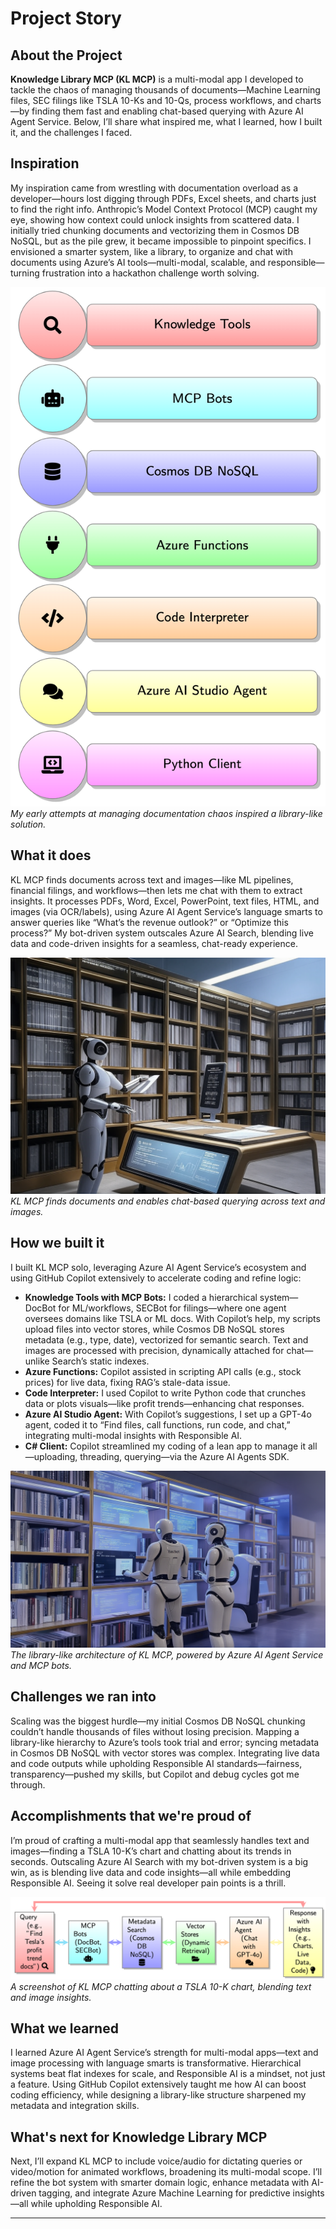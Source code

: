 # Project Story

## About the Project

**Knowledge Library MCP (KL MCP)** is a multi-modal app I developed to tackle the chaos of managing thousands of documents—Machine Learning files, SEC filings like TSLA 10-Ks and 10-Qs, process workflows, and charts—by finding them fast and enabling chat-based querying with Azure AI Agent Service. Below, I’ll share what inspired me, what I learned, how I built it, and the challenges I faced.

## Inspiration

My inspiration came from wrestling with documentation overload as a developer—hours lost digging through PDFs, Excel sheets, and charts just to find the right info. Anthropic’s Model Context Protocol (MCP) caught my eye, showing how context could unlock insights from scattered data. I initially tried chunking documents and vectorizing them in Cosmos DB NoSQL, but as the pile grew, it became impossible to pinpoint specifics. I envisioned a smarter system, like a library, to organize and chat with documents using Azure’s AI tools—multi-modal, scalable, and responsible—turning frustration into a hackathon challenge worth solving.

![Initial Chaos](https://github.com/aitrailblazer/Knowledge-Library-MCP/blob/main/img/AIEdgePulse06.png)  
*My early attempts at managing documentation chaos inspired a library-like solution.*

## What it does

KL MCP finds documents across text and images—like ML pipelines, financial filings, and workflows—then lets me chat with them to extract insights. It processes PDFs, Word, Excel, PowerPoint, text files, HTML, and images (via OCR/labels), using Azure AI Agent Service’s language smarts to answer queries like “What’s the revenue outlook?” or “Optimize this process?” My bot-driven system outscales Azure AI Search, blending live data and code-driven insights for a seamless, chat-ready experience.

![KL MCP Demo](https://github.com/aitrailblazer/Knowledge-Library-MCP/blob/main/img/AIEdgePulse06-front.png)  
*KL MCP finds documents and enables chat-based querying across text and images.*

## How we built it

I built KL MCP solo, leveraging Azure AI Agent Service’s ecosystem and using GitHub Copilot extensively to accelerate coding and refine logic:

- **Knowledge Tools with MCP Bots:** I coded a hierarchical system—DocBot for ML/workflows, SECBot for filings—where one agent oversees domains like TSLA or ML docs. With Copilot’s help, my scripts upload files into vector stores, while Cosmos DB NoSQL stores metadata (e.g., type, date), vectorized for semantic search. Text and images are processed with precision, dynamically attached for chat—unlike Search’s static indexes.
- **Azure Functions:** Copilot assisted in scripting API calls (e.g., stock prices) for live data, fixing RAG’s stale-data issue.
- **Code Interpreter:** I used Copilot to write Python code that crunches data or plots visuals—like profit trends—enhancing chat responses.
- **Azure AI Studio Agent:** With Copilot’s suggestions, I set up a GPT-4o agent, coded it to “Find files, call functions, run code, and chat,” integrating multi-modal insights with Responsible AI.
- **C# Client:** Copilot streamlined my coding of a lean app to manage it all—uploading, threading, querying—via the Azure AI Agents SDK.

![Architecture Diagram](https://github.com/aitrailblazer/Knowledge-Library-MCP/blob/main/img/AIEdgePulse06-1-front.png)  
*The library-like architecture of KL MCP, powered by Azure AI Agent Service and MCP bots.*

## Challenges we ran into

Scaling was the biggest hurdle—my initial Cosmos DB NoSQL chunking couldn’t handle thousands of files without losing precision. Mapping a library-like hierarchy to Azure’s tools took trial and error; syncing metadata in Cosmos DB NoSQL with vector stores was complex. Integrating live data and code outputs while upholding Responsible AI standards—fairness, transparency—pushed my skills, but Copilot and debug cycles got me through.

## Accomplishments that we're proud of

I’m proud of crafting a multi-modal app that seamlessly handles text and images—finding a TSLA 10-K’s chart and chatting about its trends in seconds. Outscaling Azure AI Search with my bot-driven system is a big win, as is blending live data and code insights—all while embedding Responsible AI. Seeing it solve real developer pain points is a thrill.

![Chat Result](https://github.com/aitrailblazer/Knowledge-Library-MCP/blob/main/img/AIEdgePulse06-02.png)  
*A screenshot of KL MCP chatting about a TSLA 10-K chart, blending text and image insights.*

## What we learned

I learned Azure AI Agent Service’s strength for multi-modal apps—text and image processing with language smarts is transformative. Hierarchical systems beat flat indexes for scale, and Responsible AI is a mindset, not just a feature. Using GitHub Copilot extensively taught me how AI can boost coding efficiency, while designing a library-like structure sharpened my metadata and integration skills.

## What's next for Knowledge Library MCP

Next, I’ll expand KL MCP to include voice/audio for dictating queries or video/motion for animated workflows, broadening its multi-modal scope. I’ll refine the bot system with smarter domain logic, enhance metadata with AI-driven tagging, and integrate Azure Machine Learning for predictive insights—all while upholding Responsible AI.

---